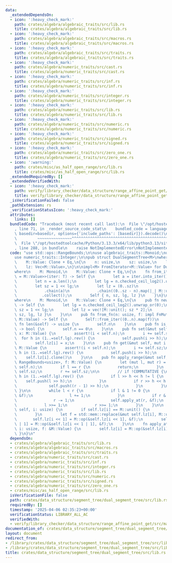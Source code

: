```yaml
---
data:
  _extendedDependsOn:
  - icon: ':heavy_check_mark:'
    path: crates/algebra/algebraic_traits/src/lib.rs
    title: crates/algebra/algebraic_traits/src/lib.rs
  - icon: ':heavy_check_mark:'
    path: crates/algebra/algebraic_traits/src/macros.rs
    title: crates/algebra/algebraic_traits/src/macros.rs
  - icon: ':heavy_check_mark:'
    path: crates/algebra/algebraic_traits/src/traits.rs
    title: crates/algebra/algebraic_traits/src/traits.rs
  - icon: ':heavy_check_mark:'
    path: crates/algebra/numeric_traits/src/cast.rs
    title: crates/algebra/numeric_traits/src/cast.rs
  - icon: ':heavy_check_mark:'
    path: crates/algebra/numeric_traits/src/inf.rs
    title: crates/algebra/numeric_traits/src/inf.rs
  - icon: ':heavy_check_mark:'
    path: crates/algebra/numeric_traits/src/integer.rs
    title: crates/algebra/numeric_traits/src/integer.rs
  - icon: ':heavy_check_mark:'
    path: crates/algebra/numeric_traits/src/lib.rs
    title: crates/algebra/numeric_traits/src/lib.rs
  - icon: ':heavy_check_mark:'
    path: crates/algebra/numeric_traits/src/numeric.rs
    title: crates/algebra/numeric_traits/src/numeric.rs
  - icon: ':heavy_check_mark:'
    path: crates/algebra/numeric_traits/src/signed.rs
    title: crates/algebra/numeric_traits/src/signed.rs
  - icon: ':heavy_check_mark:'
    path: crates/algebra/numeric_traits/src/zero_one.rs
    title: crates/algebra/numeric_traits/src/zero_one.rs
  - icon: ':warning:'
    path: crates/misc/as_half_open_range/src/lib.rs
    title: crates/misc/as_half_open_range/src/lib.rs
  _extendedRequiredBy: []
  _extendedVerifiedWith:
  - icon: ':heavy_check_mark:'
    path: verify/library_checker/data_structure/range_affine_point_get/src/main.rs
    title: verify/library_checker/data_structure/range_affine_point_get/src/main.rs
  _isVerificationFailed: false
  _pathExtension: rs
  _verificationStatusIcon: ':heavy_check_mark:'
  attributes:
    links: []
  bundledCode: "Traceback (most recent call last):\n  File \"/opt/hostedtoolcache/Python/3.13.3/x64/lib/python3.13/site-packages/onlinejudge_verify/documentation/build.py\"\
    , line 71, in _render_source_code_stat\n    bundled_code = language.bundle(stat.path,\
    \ basedir=basedir, options={'include_paths': [basedir]}).decode()\n          \
    \         ~~~~~~~~~~~~~~~^^^^^^^^^^^^^^^^^^^^^^^^^^^^^^^^^^^^^^^^^^^^^^^^^^^^^^^^^^^^^^^^^^\n\
    \  File \"/opt/hostedtoolcache/Python/3.13.3/x64/lib/python3.13/site-packages/onlinejudge_verify/languages/rust.py\"\
    , line 288, in bundle\n    raise NotImplementedError\nNotImplementedError\n"
  code: "use std::ops::RangeBounds;\n\nuse algebraic_traits::Monoid;\nuse as_half_open_range::AsHalfOpenRange;\n\
    use numeric_traits::Integer;\n\npub struct DualSegmentTree<M>\nwhere\n    M: Monoid,\n\
    \    M::Value: Clone + Eq,\n{\n    n: usize,\n    sz: usize,\n    lg: usize,\n\
    \    lz: Vec<M::Value>,\n}\n\nimpl<M> FromIterator<M::Value> for DualSegmentTree<M>\n\
    where\n    M: Monoid,\n    M::Value: Clone + Eq,\n{\n    fn from_iter<T: IntoIterator<Item\
    \ = M::Value>>(iter: T) -> Self {\n        let a = iter.into_iter().collect::<Vec<_>>();\n\
    \        let n = a.len();\n        let lg = n.checked_ceil_log2().unwrap_or(0);\n\
    \        let sz = 1 << lg;\n        let lz = (0..sz)\n            .map(|_| M::unit())\n\
    \            .chain(a)\n            .chain((0..sz - n).map(|_| M::unit()))\n \
    \           .collect();\n        Self { n, sz, lg, lz }\n    }\n}\n\nimpl<M> DualSegmentTree<M>\n\
    where\n    M: Monoid,\n    M::Value: Clone + Eq,\n{\n    pub fn new(n: usize)\
    \ -> Self {\n        let lg = n.checked_ceil_log2().unwrap_or(0);\n        let\
    \ sz = 1 << lg;\n        let lz = vec![M::unit(); sz * 2];\n        Self { n,\
    \ sz, lg, lz }\n    }\n\n    pub fn from_fn(n: usize, f: impl FnMut(usize) ->\
    \ M::Value) -> Self {\n        Self::from_iter((0..n).map(f))\n    }\n\n    pub\
    \ fn len(&self) -> usize {\n        self.n\n    }\n\n    pub fn is_empty(&self)\
    \ -> bool {\n        self.n == 0\n    }\n\n    pub fn set(&mut self, mut i: usize,\
    \ x: M::Value) {\n        assert!(i < self.n);\n        i += self.sz;\n      \
    \  for h in (1..=self.lg).rev() {\n            self.push(i >> h);\n        }\n\
    \        self.lz[i] = x;\n    }\n\n    pub fn get(&mut self, mut i: usize) ->\
    \ M::Value {\n        assert!(i < self.n);\n        i += self.sz;\n        for\
    \ h in (1..=self.lg).rev() {\n            self.push(i >> h);\n        }\n    \
    \    self.lz[i].clone()\n    }\n\n    pub fn apply_range(&mut self, range: impl\
    \ RangeBounds<usize>, f: M::Value) {\n        let (mut l, mut r) = range.as_half_open_range(0,\
    \ self.n);\n        if l == r {\n            return;\n        }\n        l +=\
    \ self.sz;\n        r += self.sz;\n\n        // if !COMMUTATIVE {\n        for\
    \ h in (1..=self.lg).rev() {\n            if l >> h << h != l {\n            \
    \    self.push(l >> h);\n            }\n            if r >> h << h != r {\n  \
    \              self.push((r - 1) >> h);\n            }\n        }\n        //\
    \ }\n\n        while l < r {\n            if l & 1 != 0 {\n                self.apply_at(l,\
    \ &f);\n                l += 1;\n            }\n            if r & 1 != 0 {\n\
    \                r -= 1;\n                self.apply_at(r, &f);\n            }\n\
    \            l >>= 1;\n            r >>= 1;\n        }\n    }\n\n    fn push(&mut\
    \ self, i: usize) {\n        if self.lz[i] == M::unit() {\n            return;\n\
    \        }\n        let f = std::mem::replace(&mut self.lz[i], M::unit());\n \
    \       self.lz[i << 1] = M::op(&self.lz[i << 1], &f);\n        self.lz[i << 1\
    \ | 1] = M::op(&self.lz[i << 1 | 1], &f);\n    }\n\n    fn apply_at(&mut self,\
    \ i: usize, f: &M::Value) {\n        self.lz[i] = M::op(&self.lz[i], f);\n   \
    \ }\n}\n"
  dependsOn:
  - crates/algebra/algebraic_traits/src/lib.rs
  - crates/algebra/algebraic_traits/src/macros.rs
  - crates/algebra/algebraic_traits/src/traits.rs
  - crates/algebra/numeric_traits/src/cast.rs
  - crates/algebra/numeric_traits/src/inf.rs
  - crates/algebra/numeric_traits/src/integer.rs
  - crates/algebra/numeric_traits/src/lib.rs
  - crates/algebra/numeric_traits/src/numeric.rs
  - crates/algebra/numeric_traits/src/signed.rs
  - crates/algebra/numeric_traits/src/zero_one.rs
  - crates/misc/as_half_open_range/src/lib.rs
  isVerificationFile: false
  path: crates/data_structure/segment_tree/dual_segment_tree/src/lib.rs
  requiredBy: []
  timestamp: '2025-04-06 02:35:23+00:00'
  verificationStatus: LIBRARY_ALL_AC
  verifiedWith:
  - verify/library_checker/data_structure/range_affine_point_get/src/main.rs
documentation_of: crates/data_structure/segment_tree/dual_segment_tree/src/lib.rs
layout: document
redirect_from:
- /library/crates/data_structure/segment_tree/dual_segment_tree/src/lib.rs
- /library/crates/data_structure/segment_tree/dual_segment_tree/src/lib.rs.html
title: crates/data_structure/segment_tree/dual_segment_tree/src/lib.rs
---
```

